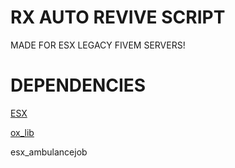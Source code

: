 # RX AUTO REVIVE SCRIPT
MADE FOR ESX LEGACY FIVEM SERVERS!

# DEPENDENCIES
[ESX](https://github.com/esx-framework/esx_core)

[ox_lib](https://github.com/overextended/ox_lib/releases)

esx_ambulancejob
